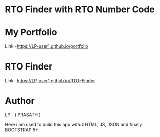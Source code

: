 # RTO Finder with RTO Number Code

# My Portfolio
Link -https://LP-user1.github.io/portfolio

# RTO Finder
Link -https://LP-user1.github.io/RTO-Finder

# Author 
LP - ( PRASATH )

Here i am used to build this app with #HTML, JS, JSON and finally BOOTSTRAP 5+.